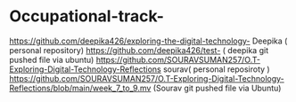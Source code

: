 # Occupational-track-
https://github.com/deepika426/exploring-the-digital-technology-  Deepika ( personal repository)
https://github.com/deepika426/test- ( deepika git pushed file via ubuntu) 
https://github.com/SOURAVSUMAN257/O.T-Exploring-Digital-Technology-Reflections  sourav( personal reposiroty ) 
https://github.com/SOURAVSUMAN257/O.T-Exploring-Digital-Technology-Reflections/blob/main/week_7_to_9.mv (Sourav git pushed file via Ubuntu) 


